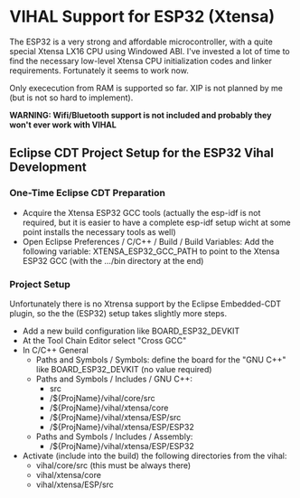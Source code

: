# VIHAL Support for ESP32 (Xtensa)

The ESP32 is a very strong and affordable microcontroller, with a quite special Xtensa LX16 CPU using Windowed ABI.
I've invested a lot of time to find the necessary low-level Xtensa CPU initialization codes and linker requirements.
Fortunately it seems to work now. 

Only exececution from RAM is supported so far. XIP is not planned by me (but is not so hard to implement).

__WARNING: Wifi/Bluetooth support is not included and probably they won't ever work with VIHAL__


## Eclipse CDT Project Setup for the ESP32 Vihal Development

### One-Time Eclipse CDT Preparation
- Acquire the Xtensa ESP32 GCC tools (actually the esp-idf is not required, but it is easier to have a complete
  esp-idf setup wicht at some point installs the necessary tools as well)
- Open Eclipse Preferences / C/C++ / Build / Build Variables: Add the following variable:
  XTENSA_ESP32_GCC_PATH to point to the Xtensa ESP32 GCC (with the .../bin directory at the end)
  
### Project Setup
Unfortunately there is no Xtrensa support by the Eclipse Embedded-CDT plugin, so the the (ESP32) setup takes slightly more
steps.
- Add a new build configuration like BOARD_ESP32_DEVKIT
- At the Tool Chain Editor select "Cross GCC"
- In C/C++ General
  - Paths and Symbols / Symbols: define the board for the "GNU C++" like BOARD_ESP32_DEVKIT (no value required)
  - Paths and Symbols / Includes / GNU C++: 
    - src
    - /${ProjName}/vihal/core/src
    - /${ProjName}/vihal/xtensa/core
    - /${ProjName}/vihal/xtensa/ESP/src
    - /${ProjName}/vihal/xtensa/ESP/ESP32
  - Paths and Symbols / Includes / Assembly: 
    - /${ProjName}/vihal/xtensa/ESP/ESP32
- Activate (include into the build) the following directories from the vihal:
  - vihal/core/src (this must be always there)
  - vihal/xtensa/core
  - vihal/xtensa/ESP/src



